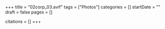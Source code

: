 +++
title = "02corp_03.avif"
tags = ["Photos"]
categories = []
startDate = ""
draft = false
pages = []

citations = []
+++
